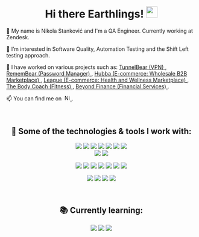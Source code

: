 <h1 align="center"> Hi there Earthlings! <img src="https://raw.githubusercontent.com/MartinHeinz/MartinHeinz/master/wave.gif" width="30px"> </h1>
<p> 🧑 My name is Nikola Stanković and I'm a QA Engineer. Currently working at Zendesk. </p> 
<p> 🧐 I’m interested in Software Quality, Automation Testing and the Shift Left testing approach. </p> 
<p> 💼 I have worked on various projects such as: <a href="https://www.linkedin.com/company/tunnelbear/"> TunnelBear (VPN) </a>, <a href="https://www.remembear.com"> RememBear (Password Manager) </a>, <a href="https://www.linkedin.com/company/hubba/"> Hubba (E-commerce: Wholesale B2B Marketplace) </a>, <a href="https://www.linkedin.com/company/league-inc-/"> League (E-commerce: Health and Wellness Marketplace) </a>, <a href="https://www.linkedin.com/company/the-body-coach/"> The Body Coach (Fitness) </a>, <a href="https://www.linkedin.com/company/beyond-finance/"> Beyond Finance (Financial Services) </a>.</p> 
<p> 📫 You can find me on&nbsp; 
  <a href="https://www.linkedin.com/in/nikola-stankovic/">
    <img alt="Nikola's LinkedIn" width="15px" src="https://cdn.simpleicons.org/linkedin"/> 
  </a>. 
</p> 
<br>

<h2 align="center">  🔧 Some of the technologies & tools I work with: </h2>
<p>
  <div align="center">
    <img src="https://img.shields.io/badge/HTML5-273347.svg?style=for-the-badge&logo=html5&logoColor=E34F26">
    <img src="https://img.shields.io/badge/CSS3-273347.svg?style=for-the-badge&logo=CSS3&logoColor=1572B6">
    <img src="https://img.shields.io/badge/-javascript-273347?logo=javascript&style=for-the-badge&logoColor=F7DF1E">
    <img src="https://img.shields.io/badge/mocha.js-273347?style=for-the-badge&logo=mocha&logoColor=8D6748">
    <img src="https://img.shields.io/badge/chai.js-273347?style=for-the-badge&logo=chai&logoColor=A30701">
    <img src="https://img.shields.io/badge/-cypress-273347?style=for-the-badge&logo=cypress&logoColor=17202C">
    <img src="https://img.shields.io/badge/testcafe-273347?style=for-the-badge&logo=testcafe&logoColor=36B6E5">
    </div>
    <div align="center">
    <img src="https://img.shields.io/badge/GitHub-273347?style=for-the-badge&logo=github&logoColor=181717">
    <img src="https://img.shields.io/badge/git-273347?style=for-the-badge&logo=git&logoColor=F05032">
  </div>
</p>

<p>
  <div align="center">
    <img src="https://img.shields.io/badge/Jira-273347?style=for-the-badge&logo=Jira-software&logoColor=0052CC">
    <img src="https://img.shields.io/badge/Zenhub-273347?style=for-the-badge&logo=zenhub-software&logoColor=0052CC">
    <img src="https://img.shields.io/badge/Trello-273347?style=for-the-badge&logo=trello&logoColor=0052CC">
    <img src="https://img.shields.io/badge/-Asana-273347?logo=asana&style=for-the-badge&logoColor=F06A6A">
    <img src="https://img.shields.io/badge/Slack-273347?style=for-the-badge&logo=slack&logoColor=4A154B">
    <img src="https://img.shields.io/badge/-notion-273347?logo=notion&style=for-the-badge">
    <img src="https://img.shields.io/badge/-testpad-273347?logo=testpad&style=for-the-badge">
  </div>
</p>
  
<p>
  <div align="center">
    <img src="https://img.shields.io/badge/mac%20os-273347?style=for-the-badge&logo=apple&logoColor=000000">
      <img src="https://img.shields.io/badge/Windows-273347?style=for-the-badge&logo=windows&logoColor=0078D6">
    <img src="https://img.shields.io/badge/iOS-273347?style=for-the-badge&logo=ios&logoColor=000000">
    <img src="https://img.shields.io/badge/Android-273347?style=for-the-badge&logo=android&logoColor=3DDC84">
  </div>
</p>
<br>

<h2 align="center">  📚 Currently learning: </h2>
<p>
  <div align="center">
    <img src="https://img.shields.io/badge/Postman-273347?style=for-the-badge&logo=Postman&logoColor=FF6C37">
    <img src="https://img.shields.io/badge/jmeter-273347?style=for-the-badge&logo=apache-jmeter&logoColor=D22128">
    <img src="https://img.shields.io/badge/blazemeter-273347?style=for-the-badge&logo=blazemeter&logoColor=CA2133">
  </div>
</p>
